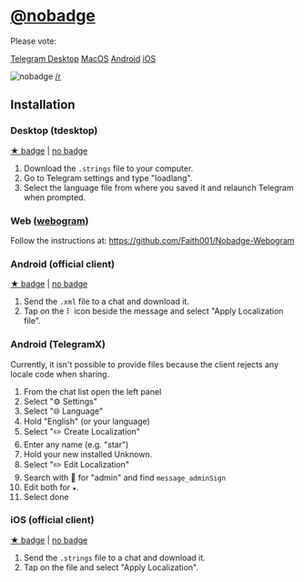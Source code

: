 # [@nobadge](https://t.me/nobadge)
Please vote:

[Telegram Desktop](https://translations.telegram.org/en/tdesktop/groups_and_channels/lng_admin_badge)
[MacOS](https://translations.telegram.org/en/macos/groups_and_channels/PeerInfo.AdminLabel)
[Android](https://translations.telegram.org/en/android/groups_and_channels/ChatAdmin)
[iOS](https://translations.telegram.org/en/ios/groups_and_channels/GroupInfo.LabelAdmin)

![nobadge](https://user-images.githubusercontent.com/13610073/48900564-604e9f00-ee5b-11e8-9a22-4279d71848e1.png) [/r](https://www.youtube.com/watch?v=ahCgADqInX8)

## Installation

### Desktop (tdesktop)
[★ badge](https://raw.githubusercontent.com/udf/nobadge/master/tdesktop/starbadge.strings)
| [no badge](https://raw.githubusercontent.com/udf/nobadge/master/tdesktop/nobadge.strings)

1. Download the `.strings` file to your computer.
1. Go to Telegram settings and type "loadlang".
1. Select the language file from where you saved it and relaunch Telegram when prompted.


### Web ([webogram](https://web.telegram.org))
Follow the instructions at: https://github.com/Faith001/Nobadge-Webogram


### Android (official client)
[★ badge](https://raw.githubusercontent.com/udf/nobadge/master/android-official/starbadge.xml)
| [no badge](https://raw.githubusercontent.com/udf/nobadge/master/android-official/nobadge.xml)

1. Send the `.xml` file to a chat and download it.
2. Tap on the ⠇ icon beside the message and select "Apply Localization file".


### Android (TelegramX)
Currently, it isn't possible to provide files because the client rejects any locale code when sharing.

1. From the chat list open the left panel
1. Select "⚙️ Settings"
1. Select "🌐 Language"
1. Hold "English" (or your language)
1. Select "✏️ Create Localization"
1. Enter any name (e.g. "star")
1. Hold your new installed Unknown.
1. Select "✏️ Edit Localization"
1. Search with 🔎 for "admin" and find `message_adminSign`
1. Edit both for `★`.
1. Select done


### iOS (official client)
[★ badge](https://raw.githubusercontent.com/udf/nobadge/master/iOS/starbadge.strings)
| [no badge](https://raw.githubusercontent.com/udf/nobadge/master/iOS/nobadge.strings)

1. Send the `.strings` file to a chat and download it.
1. Tap on the file and select "Apply Localization".
